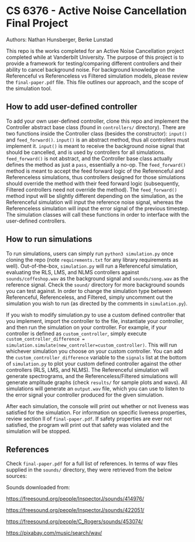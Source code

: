 # CS 6376 - Active Noise Cancellation Final Project
Authors: Nathan Hunsberger, Berke Lunstad

This repo is the works completed for an Active Noise Cancellation project completed while at Vanderbilt University. The purpose of this project is to provide a framework for testing/comparing different controllers and their ability to cancel background noise. For background knowledge on the Referenceful vs Referenceless vs Filtered simulation models, please review the `final-paper.pdf` file. This file outlines our approach, and the scope of the simulation tool.

## How to add user-defined controller
To add your own user-defined controller, clone this repo and implement the Controller abstract base class (found in `controllers/` directory). There are two functions inside the Controller class (besides the constructor): `input()` and `feed_forward()`. `input()` is an abstract method, thus all controllers must implement it. `input()` is meant to receive the background noise signal that should be cancelled, and is used by controllers for all simulations. `feed_forward()` is not abstract, and the Controller base class actually defines the method as just a `pass`, essentially a no-op. The `feed_forward()` method is meant to accept the feed forward logic of the Referenceful and Referenceless simulations, thus controllers designed for those simulations should override the method with their feed forward logic (subsequently, Filtered controllers need not override the method). The `feed_forward()` method input will be slightly different depending on the simulation, as the Referenceful simulation will input the reference noise signal, whereas the Referenceless simulation will input the error signal of the previous timestep. The simulation classes will call these functions in order to interface with the user-defined controllers.

## How to run simulations
To run simulations, users can simply run `python3 simulation.py` once cloning the repo (note `requirements.txt` for any library requirements as well). Out-of-the-box, `simulation.py` will run a Referenceful simulation, evaluating the RLS, LMS, and NLMS controllers against `sounds/coffeshop.wav` as the background signal and `sounds/song.wav` as the reference signal. Check the `sound/` directory for more background sounds you can test against. In order to change the simulation type between Referenceful, Referenceless, and Filtered, simply uncomment out the simulation you wish to run (as directed by the comments in `simulation.py`).

If you wish to modify simulation.py to use a custom defined controller that you implement, import the controller to the file, instantiate your controller, and then run the simulation on your controller. For example, if your controller is defined as `custom_controller`, simply execute `custom_controller_difference = simulation.simulate(new_controller=custom_controller)`. This will run whichever simulation you choose on your custom controller. You can add the `custom_controller_difference` variable to the `signals` list at the bottom of `simulation.py` to plot your custom defined controller against the other controllers (RLS, LMS, and NLMS). The Referenceful simulation will generate spectrograms, and the Referenceless/Filtered simulations will generate amplitude graphs (check `results/` for sample plots and wavs). All simulations will generate an `output.wav` file, which you can use to listen to the error signal your controller produced for the given simulation.

After each simulation, the console will print out whether or not liveness was satisfied for the simulation. For information on specific liveness properties, review section II of `final-paper.pdf`. If safety properties are ever not satisfied, the program will print out that safety was violated and the simulation will be stopped.

## References
Check `final-paper.pdf` for a full list of references. In terms of wav files supplied in the `sounds/` directory, they were retrieved from the below sources:

Sounds downloaded from:

https://freesound.org/people/InspectorJ/sounds/414976/

https://freesound.org/people/InspectorJ/sounds/422051/

https://freesound.org/people/C_Rogers/sounds/453074/

https://pixabay.com/music/search/wav/
